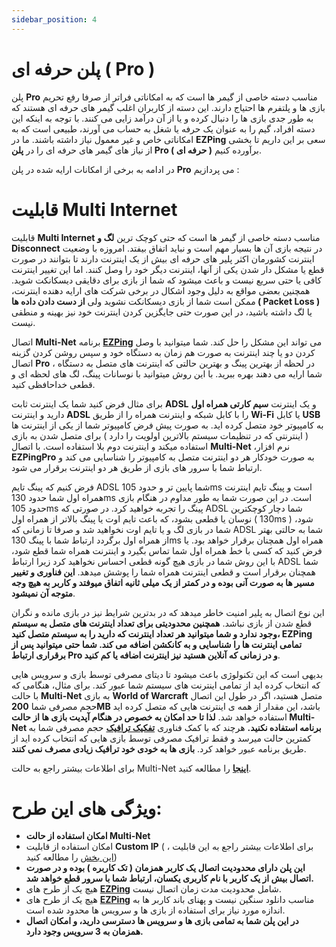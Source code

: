 ```yaml
---
sidebar_position: 4
---
```


# پلن حرفه ای ( Pro )

پلن **Pro** مناسب دسته خاصی از گیمر ها است که به امکاناتی فراتر از صرفا رفع تحریم بازی ها و پلتفرم ها احتیاج دارند. این دسته از کاربران اغلب گیمر های حرفه ای هستند که به طور جدی بازی ها را دنبال کرده و یا از آن درآمد زایی می کنند.
با توجه به اینکه این دسته افراد، گیم را به عنوان یک حرفه یا شغل به حساب می آورند، طبیعی است که به امکاناتی خاص و غیر معمول نیاز داشته باشند. ما در **EZPing** سعی بر این داریم تا بخشی از نیاز های گیمر های حرفه ای را در **پلن Pro ( حرفه ای )** برآورده کنیم.

در ادامه به برخی از امکانات ارایه شده در پلن **Pro** می پردازیم : 


# قابلیت Multi Internet

قابلیت **Multi Internet** مناسب دسته خاصی از گیمر ها است که حتی کوچک ترین **لگ و Disconnect** در نتیجه بازی آن ها بسیار مهم است و نباید اتفاق بیفتد. 
امروزه با وضعیت اینترنت کشورمان اکثر پلیر های حرفه ای بیش از یک اینترنت دارند تا بتوانند در صورت قطع یا مشکل دار شدن یکی از آنها، اینترنت دیگر خود را وصل کنند. اما این تغییر اینترنت کافی یا حتی سریع نیست و باعث میشود که شما از بازی برای دقایقی دیسکانکت شوید. همچنین بعضی مواقع به دلیل وجود اشکال در برخی شرکت های ارایه دهنده اینترنت، ممکن است شما از بازی دیسکانکت نشوید ولی **از دست دادن داده ها ( Packet Loss )** یا لگ داشته باشید، در این صورت حتی جایگزین کردن اینترنت خود نیز بهینه و منطقی نیست. 

اتصال **Multi-Net** برنامه **[EZPing](https://ezping.ir/)** می تواند این مشکل را حل کند. شما میتوانید با وصل کردن دو یا چند اینترنت به صورت هم زمان به دستگاه خود و سپس روشن کردن گزینه اتصال **Pro** ، در لحظه از بهترین پینگ و بهترین حالتی که اینترنت های متصل به دستگاه شما ارایه می دهند بهره ببرید. با این روش میتوانید با نوسانات پینگ، لگ های لحظه ای و قطعی خداحافظی کنید.

برای مثال فرض کنید شما یک اینترنت ثابت **ADSL** و یک اینترنت **سیم کارتی همراه اول** دارید و اینترنت **ADSL** را با کابل شبکه و اینترنت همراه را از طریق **Wi-Fi** یا کابل **USB** به کامپیوتر خود متصل کرده اید. به صورت پیش فرض کامپیوتر شما از یکی از اینترنت ها ( اینترنتی که در تنظیمات سیستم بالاترین اولویت را دارد ) برای متصل شدن به بازی استفاده میکند و اینترنت دوم بلا استفاده است. با اتصال **Multi-Net** ،نرم افزار **EZPingPro** به صورت خودکار هر دو اینترنت متصل به کامپیوتر را شناسایی می کند و ارتباط شما با سرور های بازی از طریق هر دو اینترنت برقرار می شود.

فرض کنیم که پینگ تایم ADSL شما پایین تر و حدود 105ms است و پینگ تایم اینترنت همراه اول شما حدود 130ms است. در این صورت شما به طور مداوم در هنگام بازی حدود 105ms پینگ را تجربه خواهید کرد. در صورتی که ADSL شما دچار کوچکترین نوسان یا قطعی بشود، که باعث تایم اوت یا پینگ بالاتر از همراه اول ( 130ms ) شود، شما در بازی لگ و یا تایم اوت نخواهید شد و صرفا تا زمانی که ADSL شما به حالتی بهتر از همراه اول برگردد ارتباط شما با پینگ 130ms همراه اول همچنان برقرار خواهد بود. یا فرض کنید که کسی با خط همراه اول شما تماس بگیرد و اینترنت همراه شما قطع شود، با این روش شما در بازی هیچ گونه قطعی احساس نخواهید کرد زیرا ارتباط ADSL شما همچنان برقرار است و قطعی اینترنت همراه شما را پوشش میدهد. **این فناوری و تغییر مسیر ها به صورت آنی بوده و در کمتر از یک میلی ثانیه اتفاق میوفتد و کاربر به هیچ وجه متوجه آن نمیشود**.

این نوع اتصال به پلیر امنیت خاطر میدهد که در بدترین شرایط نیز در بازی مانده و نگران قطع شدن از بازی نباشد. **همچنین محدودیتی برای تعداد اینترنت های متصل به سیستم وجود ندارد و شما میتوانید هر تعداد اینترنت که دارید را به سیستم متصل کنید، EZPing تمامی اینترنت ها را شناسایی و به کانکشن اضافه می کند. شما حتی میتوانید پس از برقراری ارتباط Pro و در زمانی که آنلاین هستید نیز اینترنت اضافه یا کم کنید**.

بدیهی است که این تکنولوژی باعث میشود تا دیتای مصرفی توسط بازی و سرویس هایی که انتخاب کرده اید از تمامی اینترنت های سیستم شما عبور کند. برای مثال، هنگامی که با حالت **Multi-Net** به بازی **World of Warcraft** متصل هستید، اگر در طول این اتصال حجم مصرفی شما **200MB** باشد، این مقدار از همه ی اینترنت هایی که متصل کرده اید استفاده خواهد شد.
**لذا تا حد امکان به خصوص در هنگام آپدیت بازی ها از حالت **Multi-Net** برنامه استفاده نکنید.**
هرچند که با کمک فناوری **[تفکیک ترافیک](https://docs.ezping.ir/how-it-works/overview#:~:text=%D8%AA%D9%88%D8%B6%DB%8C%D8%AD%20%D8%A7%D8%AC%D9%85%D8%A7%D9%84%DB%8C%20%D8%AA%D9%81%DA%A9%DB%8C%DA%A9%20%D8%AA%D8%B1%D8%A7%D9%81%DB%8C%DA%A9)** حجم مصرفی شما به کمترین حالت میرسد و فقط ترافیک مصرفی توسط بازی هایی که انتخاب کرده اید از طریق برنامه عبور خواهد کرد. **بازی ها به خودی خود ترافیک زیادی مصرف نمی کنند**.

برای اطلاعات بیشتر راجع به حالت Multi-Net [**اینجا**](https://docs.ezping.ir/how-it-works/multi-net-mode) را مطالعه کنید.

# ویژگی های این طرح: 

- **امکان استفاده از حالت Multi-Net**
- امکان استفاده از قابلیت **Custom IP** ( برای اطلاعات بیشتر راجع به این قابلیت ، [این بخش](https://docs.ezping.ir/how-it-works/custom-ips-feature) را مطالعه کنید)
- **این پلن دارای محدودیت اتصال یک کاربر همزمان ( تک کاربره ) بوده و در صورت اتصال بیش از یک کاربر با نام کاربری یکسان، ارتباط شما با سرور قطع خواهد شد.**
- هیچ یک از طرح های **[EZPing](https://ezping.ir/)** شامل محدودیت مدت زمان اتصال نیست.
- هیچ یک از طرح های **[EZPing](https://ezping.ir/)** مناسب دانلود سنگین نیست و پهنای باند کاربر ها به اندازه مورد نیاز برای استفاده از بازی ها و سرویس ها محدود شده است.
- **در این پلن شما به تمامی بازی ها و سرویس ها دسترسی دارید، و امکان اتصال همزمان به 3 سرویس وجود دارد.**
